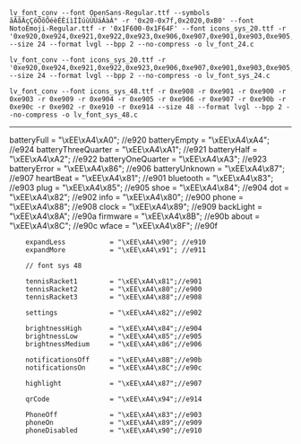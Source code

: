 

```
lv_font_conv --font OpenSans-Regular.ttf --symbols ãÃâÂçÇôÔõÕéèÉÈíìÍÌúùÙÚáÁàÀ° -r '0x20-0x7f,0x2020,0xB0' --font NotoEmoji-Regular.ttf -r '0x1F600-0x1F64F' --font icons_sys_20.ttf -r '0xe920,0xe924,0xe921,0xe922,0xe923,0xe906,0xe907,0xe901,0xe903,0xe905,0xe904,0xe902,0xe900,0xe908,0xe909,0xe90a,0xe90b,0xe90c' --size 24 --format lvgl --bpp 2 --no-compress -o lv_font_24.c
```

```
lv_font_conv --font icons_sys_20.ttf -r '0xe920,0xe924,0xe921,0xe922,0xe923,0xe906,0xe907,0xe901,0xe903,0xe905,0xe904,0xe902,0xe900,0xe908,0xe909,0xe90a,0xe90b,0xe90c' --size 24 --format lvgl --bpp 2 --no-compress -o lv_font_sys_24.c
```


```
lv_font_conv --font icons_sys_48.ttf -r 0xe908 -r 0xe901 -r 0xe900 -r 0xe903 -r 0xe909 -r 0xe904 -r 0xe905 -r 0xe906 -r 0xe907 -r 0xe90b -r 0xe90c -r 0xe902 -r 0xe910 -r 0xe914 --size 48 --format lvgl --bpp 2 --no-compress -o lv_font_sys_48.c
```




-------------------------------------------------------------------------------
batteryFull          = "\xEE\xA4\xA0"; //e920
        batteryEmpty         = "\xEE\xA4\xA4"; //e924
        batteryThreeQuarter  = "\xEE\xA4\xA1"; //e921
        batteryHalf          = "\xEE\xA4\xA2"; //e922
        batteryOneQuarter    = "\xEE\xA4\xA3"; //e923
        batteryError         = "\xEE\xA4\x86"; //e906
        batteryUnknown       = "\xEE\xA4\x87"; //e907
        heartBeat            = "\xEE\xA4\x81"; //e901
        bluetooth            = "\xEE\xA4\x83"; //e903
        plug                 = "\xEE\xA4\x85"; //e905
        shoe                 = "\xEE\xA4\x84"; //e904
        dot                  = "\xEE\xA4\x82"; //e902
        info                 = "\xEE\xA4\x80"; //e900
        phone                = "\xEE\xA4\x88"; //e908
        clock                = "\xEE\xA4\x89"; //e909
        backLight            = "\xEE\xA4\x8A"; //e90a
        firmware             = "\xEE\xA4\x8B"; //e90b
        about                = "\xEE\xA4\x8C"; //e90c
        wface                = "\xEE\xA4\x8F"; //e90f

        expandLess           = "\xEE\xA4\x90"; //e910
        expandMore           = "\xEE\xA4\x91"; //e911

        // font sys 48
        
        tennisRacket1        = "\xEE\xA4\x81";//e901
        tennisRacket2        = "\xEE\xA4\x80";//e900
        tennisRacket3        = "\xEE\xA4\x88";//e908

        settings             = "\xEE\xA4\x82";//e902

        brightnessHigh       = "\xEE\xA4\x84";//e904
        brightnessLow        = "\xEE\xA4\x85";//e905
        brightnessMedium     = "\xEE\xA4\x86";//e906

        notificationsOff     = "\xEE\xA4\x8B";//e90b
        notificationsOn      = "\xEE\xA4\x8C";//e90c

        highlight            = "\xEE\xA4\x87";//e907

        qrCode               = "\xEE\xA4\x94";//e914

        PhoneOff             = "\xEE\xA4\x83";//e903        
        phoneOn              = "\xEE\xA4\x89";//e909
        phoneDisabled        = "\xEE\xA4\x90";//e910